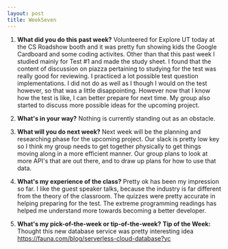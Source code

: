 ```yaml
---
layout: post
title: WeekSeven
---
```


1. **What did you do this past week?**
Volunteered for Explore UT today at the CS Roadshow booth and it was pretty fun showing kids the Google Cardboard and some coding activites. Other than that this past week I studied mainly for Test #1 and made the study sheet. I found that the content of discussion on piazza pertaining to studying for the test was really good for reviewing. I practiced a lot possible test question implementations. I did not do as well as I though I would on the test however, so that was a little disappointing. However now that I know how the test is like, I can better prepare for next time. My group also started to discuss more possible ideas for the upcoming project.

2. **What's in your way?**
Nothing is currently standing out as an obstacle.

3. **What will you do next week?**
Next week will be the planning and researching phase for the upcoming project. Our slack is pretty low key so I think my group needs to get together physically to get things moving along in a more efficient manner. Our group plans to look at more API's that are out there, and to draw up plans for how to use that data.

4. **What's my experience of the class?**
Pretty ok has been my impression so far. I like the guest speaker talks, because the industry is far different from the theory of the classroom. The quizzes were pretty accurate in helping preparing for the test. The extreme programming readings has helped me understand more towards becoming a better developer.

5. **What's my pick-of-the-week or tip-of-the-week?**
**Tip of the Week:** Thought this new database service was pretty interesting idea
<https://fauna.com/blog/serverless-cloud-database?yc>

